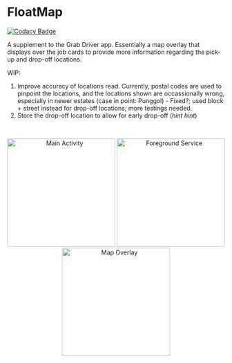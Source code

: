 # FloatMap

[![Codacy Badge](https://api.codacy.com/project/badge/Grade/75c085ac74a34d95b410b5fbb773b691)](https://app.codacy.com/app/gowgos5/FloatMap?utm_source=github.com&utm_medium=referral&utm_content=gowgos5/FloatMap&utm_campaign=Badge_Grade_Dashboard)

A supplement to the Grab Driver app. Essentially a map overlay that displays over the job cards to provide more information regarding the pick-up and drop-off locations.

WIP:
1) Improve accuracy of locations read. Currently, postal codes are used to pinpoint the locations, and the locations shown are occassionally wrong, especially in newer estates (case in point: Punggol) - Fixed?; used block + street instead for drop-off locations; more testings needed.
2) Store the drop-off location to allow for early drop-off (*hint hint*)

<br>
<p align="center">
  <img src="https://user-images.githubusercontent.com/9738454/59056743-7d186480-88cb-11e9-85bf-0f25ee4093b1.png" alt="Main Activity" width="250"/>
  <img src="https://user-images.githubusercontent.com/9738454/59056969-e9936380-88cb-11e9-8e43-d2fd3f5b045a.png" alt="Foreground Service" width="250"/>
  <img src="https://user-images.githubusercontent.com/9738454/59056976-eb5d2700-88cb-11e9-9229-72ee153293c4.png" alt="Map Overlay" width="250"/>
</p>
